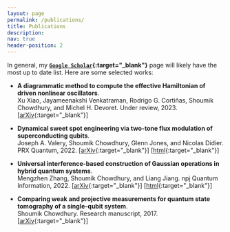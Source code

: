 ```yaml
---
layout: page
permalink: /publications/
title: Publications
description:
nav: true
header-position: 2
---
```


In general, my **[`Google Scholar`](https://scholar.google.com/citations?user=jheWYGwAAAAJ){:target="_blank"}** page will likely have the most up to date list. Here are some selected works:

- **A diagrammatic method to compute the effective Hamiltonian of driven nonlinear oscillators**. \
Xu Xiao, Jayameenakshi Venkatraman, Rodrigo G. Cortiñas, Shoumik Chowdhury, and Michel H. Devoret. Under review, 2023. [[arXiv](https://arxiv.org/abs/2304.13656){:target="_blank"}]

- **Dynamical sweet spot engineering via two-tone flux modulation of superconducting qubits**. \
Joseph A. Valery, Shoumik Chowdhury, Glenn Jones, and Nicolas Didier. PRX Quantum, 2022. [[arXiv](https://arxiv.org/abs/2104.07835){:target="_blank"}] [[html](https://journals.aps.org/prxquantum/abstract/10.1103/PRXQuantum.3.020337){:target="_blank"}]

- **Universal interference-based construction of Gaussian operations in hybrid quantum systems**. \
Mengzhen Zhang, Shoumik Chowdhury, and Liang Jiang. npj Quantum Information, 2022. [[arXiv](https://arxiv.org/abs/2007.02385){:target="_blank"}] [[html](https://www.nature.com/articles/s41534-022-00581-9){:target="_blank"}]

- **Comparing weak and projective measurements for quantum state tomography of a single-qubit system**. \
Shoumik Chowdhury. Research manuscript, 2017. [[arXiv](https://arxiv.org/abs/1711.03645){:target="_blank"}]
